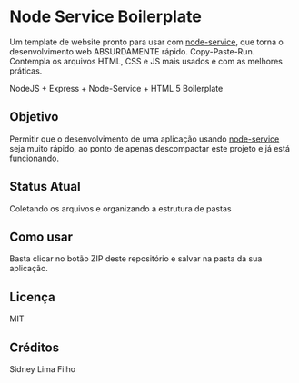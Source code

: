 Node Service Boilerplate
========================
Um template de website pronto para usar com [node-service](https://github.com/vivina/node-service), que torna o 
desenvolvimento web ABSURDAMENTE rápido. Copy-Paste-Run. Contempla os arquivos HTML, CSS e JS mais 
usados e com as melhores práticas.

NodeJS + Express + Node-Service + HTML 5 Boilerplate


Objetivo
--------
Permitir que o desenvolvimento de uma aplicação usando [node-service](https://github.com/vivina/node-service) seja
muito rápido, ao ponto de apenas descompactar este projeto e já está funcionando.


Status Atual
------------
Coletando os arquivos e organizando a estrutura de pastas


Como usar
---------
Basta clicar no botão ZIP deste repositório e salvar na pasta da sua aplicação.


Licença
-------
MIT


Créditos
--------
Sidney Lima Filho
